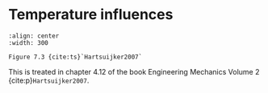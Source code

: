 ```{index} Temperature influences
```
# Temperature influences

```{figure} ./temp_data/image.png
:align: center
:width: 300

Figure 7.3 {cite:ts}`Hartsuijker2007`
```

This is treated in chapter 4.12 of the book Engineering Mechanics Volume 2 {cite:p}`Hartsuijker2007`.